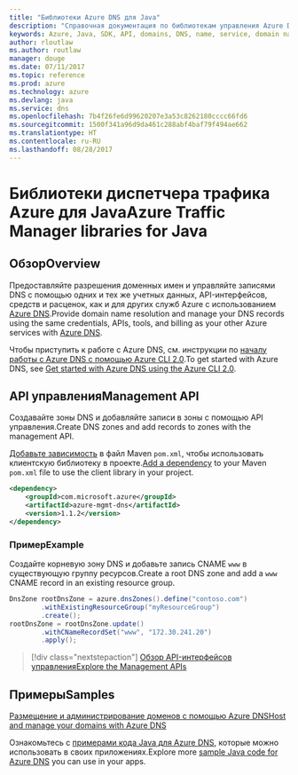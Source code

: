 ```yaml
---
title: "Библиотеки Azure DNS для Java"
description: "Справочная документация по библиотекам управления Azure DNS для Java"
keywords: Azure, Java, SDK, API, domains, DNS, name, service, domain name service
author: rloutlaw
ms.author: routlaw
manager: douge
ms.date: 07/11/2017
ms.topic: reference
ms.prod: azure
ms.technology: azure
ms.devlang: java
ms.service: dns
ms.openlocfilehash: 7b4f26fe6d99620207e3a53c8262180cccc66fd6
ms.sourcegitcommit: 1500f341a96d9da461c288abf4baf79f494ae662
ms.translationtype: HT
ms.contentlocale: ru-RU
ms.lasthandoff: 08/28/2017
---
```

# <a name="azure-traffic-manager-libraries-for-java"></a><span data-ttu-id="093ff-104">Библиотеки диспетчера трафика Azure для Java</span><span class="sxs-lookup"><span data-stu-id="093ff-104">Azure Traffic Manager libraries for Java</span></span>

## <a name="overview"></a><span data-ttu-id="093ff-105">Обзор</span><span class="sxs-lookup"><span data-stu-id="093ff-105">Overview</span></span>

<span data-ttu-id="093ff-106">Предоставляйте разрешения доменных имен и управляйте записями DNS с помощью одних и тех же учетных данных, API-интерфейсов, средств и расценок, как и для других служб Azure с использованием [Azure DNS](/azure/dns/dns-overview).</span><span class="sxs-lookup"><span data-stu-id="093ff-106">Provide domain name resolution and manage your DNS records using the same credentials, APIs, tools, and billing as your other Azure services with [Azure DNS](/azure/dns/dns-overview).</span></span>

<span data-ttu-id="093ff-107">Чтобы приступить к работе с Azure DNS, см. инструкции по [началу работы с Azure DNS с помощью Azure CLI 2.0](/azure/dns/dns-getstarted-cli).</span><span class="sxs-lookup"><span data-stu-id="093ff-107">To get started with Azure DNS, see [Get started with Azure DNS using the Azure CLI 2.0](/azure/dns/dns-getstarted-cli).</span></span>

## <a name="management-api"></a><span data-ttu-id="093ff-108">API управления</span><span class="sxs-lookup"><span data-stu-id="093ff-108">Management API</span></span>

<span data-ttu-id="093ff-109">Создавайте зоны DNS и добавляйте записи в зоны с помощью API управления.</span><span class="sxs-lookup"><span data-stu-id="093ff-109">Create DNS zones and add records to zones with the management API.</span></span>

<span data-ttu-id="093ff-110">[Добавьте зависимость](https://maven.apache.org/guides/getting-started/index.html#How_do_I_use_external_dependencies) в файл Maven `pom.xml`, чтобы использовать клиентскую библиотеку в проекте.</span><span class="sxs-lookup"><span data-stu-id="093ff-110">[Add a dependency](https://maven.apache.org/guides/getting-started/index.html#How_do_I_use_external_dependencies) to your Maven `pom.xml` file to use the client library in your project.</span></span>

```XML
<dependency>
    <groupId>com.microsoft.azure</groupId>
    <artifactId>azure-mgmt-dns</artifactId>
    <version>1.1.2</version>
</dependency>
```   

### <a name="example"></a><span data-ttu-id="093ff-111">Пример</span><span class="sxs-lookup"><span data-stu-id="093ff-111">Example</span></span>

<span data-ttu-id="093ff-112">Создайте корневую зону DNS и добавьте запись CNAME `www` в существующую группу ресурсов.</span><span class="sxs-lookup"><span data-stu-id="093ff-112">Create a root DNS zone and add a `www` CNAME record in an existing resource group.</span></span>

```java
DnsZone rootDnsZone = azure.dnsZones().define("contoso.com")
        .withExistingResourceGroup("myResourceGroup")
        .create();
rootDnsZone = rootDnsZone.update()
        .withCNameRecordSet("www", "172.30.241.20")
        .apply();
```

> [!div class="nextstepaction"]
> [<span data-ttu-id="093ff-113">Обзор API-интерфейсов управления</span><span class="sxs-lookup"><span data-stu-id="093ff-113">Explore the Management APIs</span></span>](/java/api/overview/azure/dns/managementapi)

## <a name="samples"></a><span data-ttu-id="093ff-114">Примеры</span><span class="sxs-lookup"><span data-stu-id="093ff-114">Samples</span></span>

[<span data-ttu-id="093ff-115">Размещение и администрирование доменов с помощью Azure DNS</span><span class="sxs-lookup"><span data-stu-id="093ff-115">Host and manage your domains with Azure DNS</span></span>](https://github.com/Azure-Samples/dns-java-host-and-manage-your-domains)

<span data-ttu-id="093ff-116">Ознакомьтесь с [примерами кода Java для Azure DNS](https://azure.microsoft.com/resources/samples/?platform=java&term=dns), которые можно использовать в своих приложениях.</span><span class="sxs-lookup"><span data-stu-id="093ff-116">Explore more [sample Java code for Azure DNS](https://azure.microsoft.com/resources/samples/?platform=java&term=dns) you can use in your apps.</span></span>